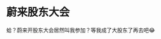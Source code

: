 # 蔚来股东大会

<ImgView title="蔚来股东大会" url="https://z.wiki/autoupload/2022-09-21/fb97285d4e5c4d38aa7de56e17d3523b.image.png" />


蛤？蔚来开股东大会居然叫我参加？等我成了大股东了再去吧😂

<ImgView title="蔚来股东大会" url="https://z.wiki/autoupload/2022-09-21/2b84ebc3302a4e9392a91b57bf406af0.image.png" />
